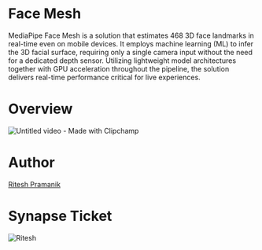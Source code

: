 # Face Mesh
MediaPipe Face Mesh is a solution that estimates 468 3D face landmarks in real-time even on mobile devices. It employs machine learning (ML) to infer the 3D facial surface, requiring only a single camera input without the need for a dedicated depth sensor. Utilizing lightweight model architectures together with GPU acceleration throughout the pipeline, the solution delivers real-time performance critical for live experiences.

# Overview
![Untitled video - Made with Clipchamp](https://user-images.githubusercontent.com/109234507/215285810-a14adc75-948d-4b9f-9e5e-53ebfc3e8017.gif)
# Author
[Ritesh Pramanik](https://github.com/ritesh2004)
# Synapse Ticket
![Ritesh](https://user-images.githubusercontent.com/109234507/212697503-7bfee1ce-ca22-4684-bd7c-1ee49ec2c4c6.png)